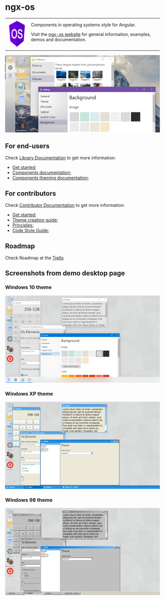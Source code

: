 # ngx-os

<table border="0">
<tr>
<td>
<img
  src="src/assets/showcase/icons/icon.png"
  alt="ngx-os icon"
  height="96" />
</td>

<td>
  Components in operating systems style for Angular.

  Visit the <a href="https://ngx-os.io">ngx-os website</a> for general information, examples, demos and documentation.
</td>
</tr>
</table>

[![Preview](/src/assets/demo/preview.jpg)](https://ngx-os.io)

## For end-users

Check [Library Documentation](https://github.com/dreyliky/ngx-os/blob/master/src/app/library/docs) 
to get more information:

- [Get started](https://github.com/dreyliky/ngx-os/blob/master/src/app/library/docs/guides/get-started.md);
- [Components documentation](https://github.com/dreyliky/ngx-os/blob/master/src/app/library/docs/modules);
- [Components theming documentation](https://github.com/dreyliky/ngx-os/blob/master/src/app/library/docs/theming);

## For contributors

Check [Contributor Documentation](https://github.com/dreyliky/ngx-os/blob/master/src/docs/contributor) 
to get more information:

- [Get started](https://github.com/dreyliky/ngx-os/blob/master/src/docs/contributor/get-started.md);
- [Theme creation guide](https://github.com/dreyliky/ngx-os/blob/master/src/docs/contributor/theme-creation-guide.md);
- [Principles](https://github.com/dreyliky/ngx-os/blob/master/src/docs/contributor/principles.md);
- [Code Style Guide](https://github.com/dreyliky/ngx-os/blob/master/src/docs/contributor/code-style-guide.md);

## Roadmap

Check Roadmap at the [Trello](https://trello.com/b/RxLewteC/ngx-os-roadmap)

## Screenshots from demo desktop page

### Windows 10 theme
[![Desktop Windows 10](/src/assets/demo/desktop-win10.jpg)](https://ngx-os.io)

### Windows XP theme
[![Desktop Windows XP](/src/assets/demo/desktop-winxp.jpg)](https://ngx-os.io)

### Windows 98 theme
[![Desktop Windows 98](/src/assets/demo/desktop-win98.jpg)](https://ngx-os.io)
